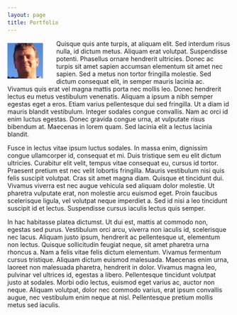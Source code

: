 ```yaml
---
layout: page
title: Portfolio
---
```


<img src="/images/daniel-lauzon-gravatar.jpg" align="left" style="margin-right:30px; margin-top:7px;">
<!---
Hi, I'm TJ. I am a technology enthusiast, BBQ lover and Alabama native living in sunny Los Angeles, California. Since 2008, I've worked for [(mt) Media Temple](http://mediatemple.net/ "(mt) Media Temple"), an industry-leading, privately held, profitable web hosting and software application services company. In my current role, I lead a team of incredibly smart and passionate customer service ninjas. I also contribute to our social media efforts, incident response team and customer service leadership group.

Prior to joining (mt) Media Temple, I received my B.A. in Communication from Flagler College. After graduating in 2005, I became the online content manager for the [St. Augustine Record](http://staugustine.com/ "The St. Augustine Record") and Online Editor of [Drift Magazine](http://surfthedrift.com/ "Drift Magazine").

In my free time, I enjoy traveling, long-distance running, cycling and craft beers.
-->


Lorem ipsum dolor sit amet, consectetur adipiscing elit. Donec vel tortor ligula, non condimentum magna. Pellentesque habitant morbi tristique senectus et netus et malesuada fames ac turpis egestas. Pellentesque nunc neque, dapibus nec scelerisque eget, luctus in urna. Lorem ipsum dolor sit amet, consectetur adipiscing elit. Pellentesque tristique vulputate sapien vitae scelerisque. Proin consectetur metus et enim viverra non consequat sapien lacinia. Quisque in dolor id erat vestibulum feugiat. In hac habitasse platea dictumst. Vestibulum id lectus in ante consectetur hendrerit. Fusce massa risus, cursus eget blandit volutpat, consectetur a ipsum. Nam eros odio, pretium sed consequat et, pretium a neque.

<h2>The Site</h2>

<!---
This is probably the seventh or so incarnation of my personal blog, an accurate reflection of my relationship with blogging platforms. This version runs on [Jekyll](https://github.com/mojombo/jekyll "Jekyll"), a blog-aware, static site generator written in Ruby. Posts are written in Markdown and the source is a available on [GitHub](https://github.com/bummercloud/tjstein.com "GitHub").

-->

Quisque quis ante turpis, at aliquam elit. Sed interdum risus nulla, id dictum metus. Aliquam erat volutpat. Suspendisse potenti. Phasellus ornare hendrerit ultricies. Donec ac turpis sit amet sapien accumsan elementum sit amet nec sapien. Sed a metus non tortor fringilla molestie. Sed dictum consequat elit, in semper mauris lacinia ac. Vivamus quis erat vel magna mattis porta nec mollis leo. Donec hendrerit lectus eu metus vestibulum venenatis. Aliquam a ipsum a nibh semper egestas eget a eros. Etiam varius pellentesque dui sed fringilla. Ut a diam id mauris blandit vestibulum. Integer sodales congue convallis. Nam ac orci id enim luctus egestas. Donec gravida congue urna, at vulputate risus bibendum at. Maecenas in lorem quam. Sed lacinia elit a lectus lacinia blandit.

Fusce in lectus vitae ipsum luctus sodales. In massa enim, dignissim congue ullamcorper id, consequat et mi. Duis tristique sem eu elit dictum ultricies. Curabitur elit velit, tempus vitae consequat eu, cursus id tortor. Praesent pretium est nec velit lobortis fringilla. Mauris vestibulum nisi quis felis suscipit volutpat. Cras sit amet magna diam. Quisque et tincidunt dui. Vivamus viverra est nec augue vehicula sed aliquam dolor molestie. Ut pharetra vulputate erat, non molestie arcu euismod eget. Proin faucibus scelerisque ligula, vel volutpat neque imperdiet a. Sed id nisi a leo tincidunt suscipit id et lectus. Suspendisse cursus iaculis lectus quis semper.

In hac habitasse platea dictumst. Ut dui est, mattis at commodo non, egestas sed purus. Vestibulum orci arcu, viverra non iaculis id, scelerisque nec lacus. Aliquam justo ipsum, hendrerit ac pellentesque ut, elementum non lectus. Quisque sollicitudin feugiat neque, sit amet pharetra urna rhoncus a. Nam a felis vitae felis dictum elementum. Vivamus fermentum cursus tristique. Aliquam dictum euismod malesuada. Maecenas enim urna, laoreet non malesuada pharetra, hendrerit in dolor. Vivamus magna leo, pulvinar vel ultrices id, egestas a libero. Pellentesque tincidunt volutpat justo at sodales. Morbi odio lectus, euismod eget varius ac, auctor non neque. Aliquam volutpat, dolor nec commodo varius, erat ipsum convallis augue, nec vestibulum enim neque at nisl. Pellentesque pretium mollis metus sed iaculis.